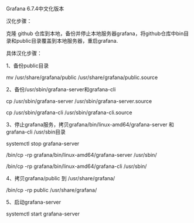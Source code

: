 Grafana 6.7.4中文化版本


汉化步骤： 

克隆 github 仓库到本地，备份并停止本地服务器grafana，将github仓库中bin目录和public目录覆盖到本地服务器，重启grafana.

具体汉化步骤： 

1、备份public目录

mv /usr/share/grafana/public /usr/share/grafana/public.source

2、备份/usr/sbin/grafana-server和grafana-cli

cp /usr/sbin/grafana-server /usr/sbin/grafana-server.source

cp /usr/sbin/grafana-cli /usr/sbin/grafana-cli.source

3、停止grafana服务，拷贝grafana/bin/linux-amd64/grafana-server 和 grafana-cli /usr/sbin目录

systemctl stop grafana-server

/bin/cp -rp grafana/bin/linux-amd64/grafana-server /usr/sbin/

/bin/cp -rp grafana/bin/linux-amd64/grafana-cli /usr/sbin/

4、拷贝grafana/public 到 /usr/share/grafana/

/bin/cp -rp public /usr/share/grafana/

5、启动grafana-server

systemctl start grafana-server



